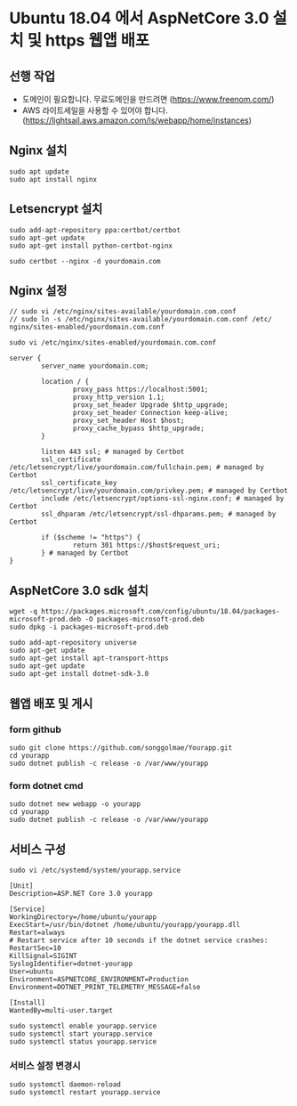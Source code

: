 # Ubuntu 18.04 에서 AspNetCore 3.0 설치 및 https 웹앱 배포

## 선행 작업

* 도메인이 필요합니다. 무료도메인을 만드려면 (https://www.freenom.com/)
* AWS 라이트세일을 사용할 수 있어야 합니다. (https://lightsail.aws.amazon.com/ls/webapp/home/instances)

## Nginx 설치

```ssh
sudo apt update
sudo apt install nginx
```

## Letsencrypt 설치

```ssh
sudo add-apt-repository ppa:certbot/certbot
sudo apt-get update
sudo apt-get install python-certbot-nginx

sudo certbot --nginx -d yourdomain.com
```

## Nginx 설정

```ssh
// sudo vi /etc/nginx/sites-available/yourdomain.com.conf
// sudo ln -s /etc/nginx/sites-available/yourdomain.com.conf /etc/ nginx/sites-enabled/yourdomain.com.conf
```

```ssh
sudo vi /etc/nginx/sites-enabled/yourdomain.com.conf

server {
        server_name yourdomain.com;

        location / {
                proxy_pass https://localhost:5001;
                proxy_http_version 1.1;
                proxy_set_header Upgrade $http_upgrade;
                proxy_set_header Connection keep-alive;
                proxy_set_header Host $host;
                proxy_cache_bypass $http_upgrade;
        }

        listen 443 ssl; # managed by Certbot
        ssl_certificate /etc/letsencrypt/live/yourdomain.com/fullchain.pem; # managed by Certbot
        ssl_certificate_key /etc/letsencrypt/live/yourdomain.com/privkey.pem; # managed by Certbot
        include /etc/letsencrypt/options-ssl-nginx.conf; # managed by Certbot
        ssl_dhparam /etc/letsencrypt/ssl-dhparams.pem; # managed by Certbot

        if ($scheme != "https") {
                return 301 https://$host$request_uri;
        } # managed by Certbot
}
```

## AspNetCore 3.0 sdk 설치

```ssh
wget -q https://packages.microsoft.com/config/ubuntu/18.04/packages-microsoft-prod.deb -O packages-microsoft-prod.deb
sudo dpkg -i packages-microsoft-prod.deb

sudo add-apt-repository universe
sudo apt-get update
sudo apt-get install apt-transport-https
sudo apt-get update
sudo apt-get install dotnet-sdk-3.0
```

## 웹앱 배포 및 게시

### form github

```ssh
sudo git clone https://github.com/songgolmae/Yourapp.git
cd yourapp
sudo dotnet publish -c release -o /var/www/yourapp
```

### form dotnet cmd

```ssh
sudo dotnet new webapp -o yourapp
cd yourapp
sudo dotnet publish -c release -o /var/www/yourapp
```

## 서비스 구성

```ssh
sudo vi /etc/systemd/system/yourapp.service
```

```ssh
[Unit]
Description=ASP.NET Core 3.0 yourapp

[Service]
WorkingDirectory=/home/ubuntu/yourapp
ExecStart=/usr/bin/dotnet /home/ubuntu/yourapp/yourapp.dll
Restart=always
# Restart service after 10 seconds if the dotnet service crashes:
RestartSec=10
KillSignal=SIGINT
SyslogIdentifier=dotnet-yourapp
User=ubuntu
Environment=ASPNETCORE_ENVIRONMENT=Production
Environment=DOTNET_PRINT_TELEMETRY_MESSAGE=false

[Install]
WantedBy=multi-user.target
```

```ssh
sudo systemctl enable yourapp.service
sudo systemctl start yourapp.service
sudo systemctl status yourapp.service
```

### 서비스 설정 변경시

```ssh
sudo systemctl daemon-reload
sudo systemctl restart yourapp.service
```
